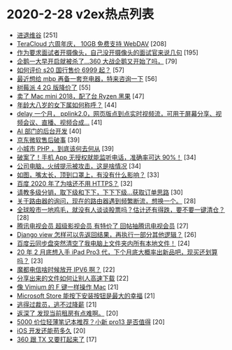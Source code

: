 # 2020-2-28 v2ex热点列表

+ [进退维谷](https://www.v2ex.com/t/648231#reply251) [251]
+ [TeraCloud 六周年庆， 10GB 免费支持 WebDAV](https://www.v2ex.com/t/648319#reply208) [208]
+ [作为要求面试者开摄像头，自己没开摄像头的面试官来说几句](https://www.v2ex.com/t/648292#reply195) [195]
+ [企鹅一大早开启就被杀了...360 大战企鹅又开始了吗，](https://www.v2ex.com/t/648247#reply79) [79]
+ [如何评价 s20 国行售价 6999 起？](https://www.v2ex.com/t/648286#reply57) [57]
+ [最近想给 mbp 再备一套充电器，特来咨询一下](https://www.v2ex.com/t/648212#reply56) [56]
+ [树莓派 4 2G 版降价了](https://www.v2ex.com/t/648214#reply55) [55]
+ [卖了 Mac mini 2018，配了台 Ryzen 黑果](https://www.v2ex.com/t/648228#reply47) [47]
+ [年龄大八岁的女下属如何称呼？](https://www.v2ex.com/t/648425#reply44) [44]
+ [delay 一个月， pplink2.0，网页版点到点实时视频流，可用于屏幕分享、视频会议、直播、视频合成...](https://www.v2ex.com/t/648317#reply41) [41]
+ [AI 部门的后台开发](https://www.v2ex.com/t/648243#reply40) [40]
+ [京东微软售后破事](https://www.v2ex.com/t/648229#reply39) [39]
+ [小城市 PHP ，到底该何去何从](https://www.v2ex.com/t/648239#reply39) [39]
+ [破案了！手机 App 无授权就能监听电话，准确率可达 90%！](https://www.v2ex.com/t/648322#reply34) [34]
+ [公司电脑，火绒提示被攻击，这是啥情况](https://www.v2ex.com/t/648332#reply34) [34]
+ [如图，嘴太长，顶到口罩上，有没有什么影响？](https://www.v2ex.com/t/648280#reply33) [33]
+ [百度 2020 年了为啥还不用 HTTPS？](https://www.v2ex.com/t/648384#reply32) [32]
+ [请教多级分销，取下级和下下，下下下级...获取订单思路](https://www.v2ex.com/t/648220#reply30) [30]
+ [关于路由器的询问，现在的路由器遇到频繁断流，想换一个。](https://www.v2ex.com/t/648245#reply28) [28]
+ [全球股市一地鸡毛，就没有人谈谈股票吗？估计还有得跌，要不要一键清仓？](https://www.v2ex.com/t/648389#reply28) [28]
+ [腾讯电视会员 超级影视会员 有特价了 回帖抽腾讯电视会员](https://www.v2ex.com/t/648412#reply27) [27]
+ [Django view 怎样可以先返回结果，再执行一部分其他逻辑？](https://www.v2ex.com/t/648321#reply26) [26]
+ [百度云同步盘突然清空了我电脑上文件夹内所有本地文件！](https://www.v2ex.com/t/648374#reply24) [24]
+ [20 年 2 月底想入手 iPad Pro3 代，下个月底大概率出新品吧，现买还划算吗？](https://www.v2ex.com/t/648268#reply23) [23]
+ [魔都电信啥时候放开 IPV6 啊？](https://www.v2ex.com/t/648233#reply22) [22]
+ [分享出来的文件如何让别人高速下载](https://www.v2ex.com/t/648406#reply22) [22]
+ [像 Vimium 的 F 键一样操作 Mac](https://www.v2ex.com/t/648227#reply21) [21]
+ [Microsoft Store 能按下安装按钮是最大的幸福](https://www.v2ex.com/t/648314#reply21) [21]
+ [逃得过裁员，逃不过降薪](https://www.v2ex.com/t/648369#reply21) [21]
+ [返深了 发现当前租房有点难啊。](https://www.v2ex.com/t/648255#reply20) [20]
+ [5000 价位轻薄笔记本推荐？小新 pro13 是否值得](https://www.v2ex.com/t/648297#reply20) [20]
+ [iOS 开发还能苟多久](https://www.v2ex.com/t/648380#reply20) [20]
+ [360 跟 TX 又要打起来了](https://www.v2ex.com/t/648225#reply17) [17]
